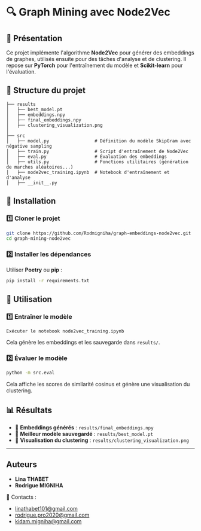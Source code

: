 # 🔍 Graph Mining avec Node2Vec

## 📌 Présentation
Ce projet implémente l'algorithme **Node2Vec** pour générer des embeddings de graphes, utilisés ensuite pour des tâches d'analyse et de clustering. Il repose sur **PyTorch** pour l'entraînement du modèle et **Scikit-learn** pour l'évaluation.

## 📁 Structure du projet
```
├── results
│   ├── best_model.pt
│   ├── embeddings.npy
│   ├── final_embeddings.npy
│   ├── clustering_visualization.png
│
├── src
│   ├── model.py                 # Définition du modèle SkipGram avec négative sampling
│   ├── train.py                 # Script d'entraînement de Node2Vec
│   ├── eval.py                  # Évaluation des embeddings
│   ├── utils.py                 # Fonctions utilitaires (génération de marches aléatoires...)
│   ├── node2vec_training.ipynb  # Notebook d'entraînement et d'analyse
│   ├── __init__.py

```

## 🚀 Installation
### 1️⃣ Cloner le projet
```bash
git clone https://github.com/Rodmigniha/graph-embeddings-node2vec.git
cd graph-mining-node2vec
```

### 2️⃣ Installer les dépendances
Utiliser **Poetry** ou **pip** :
```bash
pip install -r requirements.txt
```

## 🎯 Utilisation
### 1️⃣ Entraîner le modèle
```
Exécuter le notebook node2vec_training.ipynb
```
Cela génère les embeddings et les sauvegarde dans `results/`.

### 2️⃣ Évaluer le modèle
```bash
python -m src.eval
```
Cela affiche les scores de similarité cosinus et génère une visualisation du clustering.

## 📊 Résultats
- 🔹 **Embeddings générés** : `results/final_embeddings.npy`
- 🔹 **Meilleur modèle sauvegardé** : `results/best_model.pt`
- 🔹 **Visualisation du clustering** : `results/clustering_visualization.png`

---

## Auteurs

- **Lina THABET**
- **Rodrigue MIGNIHA**

📧 Contacts :
- linathabet101@gmail.com
- rodrigue.pro2020@gmail.com
- kidam.migniha@gmail.com
